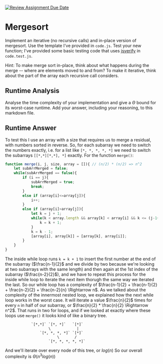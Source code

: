 [![Review Assignment Due Date](https://classroom.github.com/assets/deadline-readme-button-24ddc0f5d75046c5622901739e7c5dd533143b0c8e959d652212380cedb1ea36.svg)](https://classroom.github.com/a/1uurLsu5)
# Mergesort

Implement an iterative (no recursive calls) and in-place version of mergesort.
Use the template I've provided in `code.js`. Test your new function; I've
provided some basic testing code that uses
[jsverify](https://jsverify.github.io/) in `code.test.js`.

Hint: To make merge sort in-place, think about what happens during the merge --
where are elements moved to and from? To make it iterative, think about the
part of the array each recursive call considers.

## Runtime Analysis

Analyse the time complexity of your implementation and give a $\Theta$ bound for
its worst-case runtime. Add your answer, including your reasoning, to this
markdown file.

## Runtime Answer

<!-- In the first look at my code, I have constant runtimes until the first for loop that orders all the subarray pairs, and is always $\frac{n}{2}$ . Then, to merge all my subarrays from `n = 2` to `n` greater than half the size of the list, we have a while loop nested in a while loop nested in a for loop nested in a while loop which I will analyize later in this answer. After that I have another while loop nested in a while loop (that is the same code as the two while loops nested in the for loop above) that runs if we need to group any residual.  -->

To test this I use an array with a size that requires us to merge a residual, with numbers sorted in reverse. So, for each subarray we need to switch the numbers exactly, i.e. for a list like `[*, *, *, *, *]` we need to switch the subarrays `[[*,*][*,*], *]` exactly. For the function `merge()`:
``` javascript
function merge(i, j, size, array = []){ // (n/2) * (n/2) => n^2
    let subArrMerged = false;
    while(subArrMerged == false){
        if (i == j){
            subArrMerged = true;
            break;
        }
        else if (array[i]<=array[j]){
            i++;
        }
        else if (array[i]>array[j]){
            let k = j + 1;
            while(k < array.length && array[k] < array[i] && k <= (j-1+size)){ // 2((n-1)/2 + (n-2)/2 ...) => n
                k = k + 1;
            }
            k = k - 1;
            [array[i], array[k]] = [array[k], array[i]];
        }
    }
}
```
The inside while loop runs `k = k + 1` to insert the first number at the end of the subarray ($\frac{n-1}{2}$ and we divide by two because we're looking at two subarrays with the same length) and then again at the 1st index of the subarray ($\frac{n-2}{2}$), and we have to repeat this process for the inside while loop to iterate the next item thorugh the same way we iterated the last. So our while loop has a complexity of $\frac{n-1}{2} + \frac{n-1}{2} + \frac{n-2}{2} + \frac{n-2}{n} \Rightarrow n$. As we talked about the complexity of the innermost nested loop, we explained how the next while loop works in the worst case. It will iterate a value $\frac{n}{2}$ times for every `n` in half of our subarray, or $\frac{n}{2} * \frac{n}{2} \Rightarrow n^2$. That runs in two for loops, and if we looked at exactly where these loops use `merge()` it looks kind of like a binary tree.
```mardown
            `[*,*]` `[*, *]`   `[*]`
                    \            |
                `[*, *, *, *]` `[*]`
                        \       /
                    `[*, *, *, *, *]`
```
And we'll iterate over every node of this tree, or $log(n)$ So our overall complexity is $\Theta(n^3log(n))$